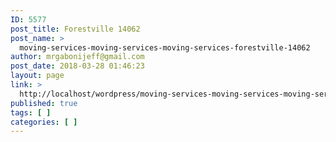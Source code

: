 ```yaml
---
ID: 5577
post_title: Forestville 14062
post_name: >
  moving-services-moving-services-moving-services-forestville-14062
author: mrgabonijeff@gmail.com
post_date: 2018-03-28 01:46:23
layout: page
link: >
  http://localhost/wordpress/moving-services-moving-services-moving-services-forestville-14062/
published: true
tags: [ ]
categories: [ ]
---
```

